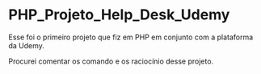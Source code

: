 # PHP_Projeto_Help_Desk_Udemy

Esse foi o primeiro projeto que fiz em PHP em conjunto com a plataforma da Udemy.

Procurei comentar os comando e os raciocínio desse projeto. 
